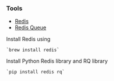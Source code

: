 ### Tools

* [Redis](http://redis.io/)
* [Redis Queue](http://python-rq.org/)

Install Redis using 

	`brew install redis`

Install Python Redis library and RQ library

	`pip install redis rq`
